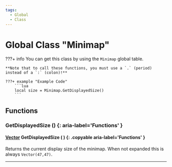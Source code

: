 ```yaml
---
tags:
  - Global
  - Class
---
```

# Global Class "Minimap"

???+ info
    You can get this class by using the `Minimap` global table.

    **Note that to call these functions, you must use a `.` (period) instead of a `:` (colon)!**
    
    ???+ example "Example Code"
        ```lua
        local size = Minimap.GetDisplayedSize()
        ```
        
## Functions

### GetDisplayedSize () {: aria-label='Functions' }
#### [Vector](https://wofsauge.github.io/IsaacDocs/rep/Vector.html) GetDisplayedSize ( ) {: .copyable aria-label='Functions' }
Returns the current display size of the minimap. When not expanded this is always `Vector(47,47)`.

___
